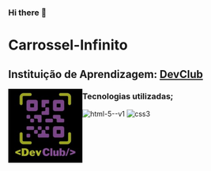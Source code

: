 ### Hi there :pencil:
# Carrossel-Infinito 
<h2>Instituição de Aprendizagem:
 <a href="https://rodolfomori.com.br/devclub">DevClub</a></h2>
    <img align="left" alt="" height="150px" src="./dev_club_devs_logo.jpg">
    <div>
      <h3>Tecnologias utilizadas;</h3>
      <img width="48" height="48" src="https://img.icons8.com/color/48/html-5--v1.png" alt="html-5--v1"/>
      <img width="48" height="48" src="https://img.icons8.com/fluency/48/css3.png" alt="css3"/>
    </div>
